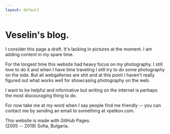 ```yaml
---
layout: default
---
```



Veselin's blog.
===============

I consider this page a draft. It's lacking in pictures at the moment. I am adding content in my spare time.

For the longest time this website had heavy focus on my photography. I still love to do it and when I have time traveling I still try to do some photography on the side. But all webgalleries are shit and at this point I haven't really figured out what works well for showcasing photography on the web.

I want to be helpful and informative but writing on the internet is perhaps the most discouraging thing to do.

For now take me at my word when I say people find me friendly -- you can contact me by sending an email to something at vpetkov.com.

This website is made with GitHub Pages.  
(2005 -- 2019) Sofia, Bulgaria.
